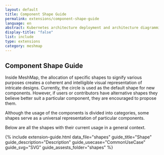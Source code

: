 ```yaml
---
layout: default
title: Component Shape Guide
permalink: extensions/component-shape-guide
language: en
abstract: Kubernetes architecture deployment and architecture diagramming tool for cloud native applications - MeshMap.
display-title: "false"
list: include
type: extensions
category: meshmap
---
```


## Component Shape Guide

Inside MeshMap, the allocation of specific shapes to signify various purposes creates a coherent and intelligible visual representation of intricate designs.
Currently, the circle is used as the default shape for new components. However, if users or contributors have alternative shapes they believe better suit a particular component, they are encouraged to propose them.

Although the usage of the components is divided into categories, some shapes serve as a universal representation of particular components.

Below are all the shapes with their current usage in a general context.


<style>

  .shapes-container {
    display: flex;
    flex-wrap: wrap;
    gap: 20px;
    justify-content: space-between;
    margin-top: 2rem;

  }
  .shapes-card {
	 display: flex;
   flex-direction: column;
	 max-width: 20rem;
	 max-height: 30rem;
	 gap: 1rem;
}
  .shapes-svg-container {
	 height: auto;
	 display: flex;
	 flex-direction: column;
	 align-items: center;
	 gap: 0.455rem;
   flex-basis: 30%;
}
  .shapes-svg-container img {
   width: 50%;
   height: auto;
}
  .shapes-details {
	 display: flex;
	 flex-direction: column;
	 flex-basis: 77%;
	 gap: 10px;
   text-align: center;
}
  @media (max-width: 767px) {
    .shapes-container {
      flex-direction: column;
    }
    .shapes-svg-container {
      gap: 0.3rem;
    }
    .shapes-svg-container img {
      width: 40%;
    }
    .shapes-card{
      max-width: 30rem;
      flex-direction: column;
    }
   }
</style>


{% include extension-guide.html 
 data_file="shapes"
 guide_title="Shape"
 guide_description="Description"
 guide_usecase="CommonUseCase"
 guide_svg="SVG"
 guide_assests_folder="shapes"
%}
 
